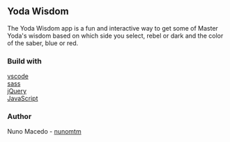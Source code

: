 ## Yoda Wisdom

The Yoda Wisdom app is a fun and interactive way to get some of Master Yoda's wisdom based on which side you select, rebel or dark and the color of the saber, blue or red.

### Build with
[vscode](https://code.visualstudio.com/) </br>
[sass](https://sass-lang.com/) </br>
[jQuery](https://jquery.com/) </br>
[JavaScript](https://www.javascript.com/) </br>

### Author
Nuno Macedo - [nunomtm](https://github.com/nunomtm)</br>